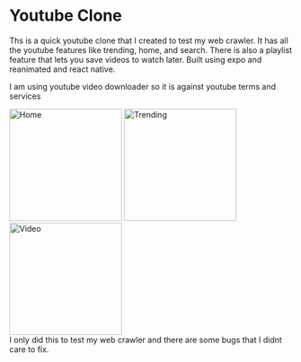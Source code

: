 # Youtube Clone <br/>

Ths is a quick youtube clone that I created to test my web crawler. It has all the youtube features like trending, home, and search. There is also a playlist feature that lets you save videos to watch later. Built using expo and reanimated and react native.
<br/>

I am using youtube video downloader so it is against youtube terms and services

<img src="https://i.imgur.com/slaTvUM.jpg" alt="Home" width="200"/>
<img src="https://i.imgur.com/JtD5CMq.jpg" alt="Trending" width="200"/>
<img src="https://i.imgur.com/9wMFOyY.gif" alt="Video" width="200"/>

<br/>
I only did this to test my web crawler and there are some bugs that I didnt care to fix.
